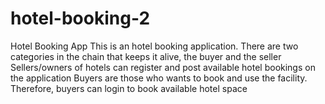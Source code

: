 # hotel-booking-2
Hotel Booking App
This is an hotel booking application.
There are two categories in the chain that keeps it alive, the buyer and the seller
Sellers/owners of hotels can register and post available hotel bookings on the application
Buyers are those who wants to book and use the facility. 
Therefore, buyers can login to book available hotel space
